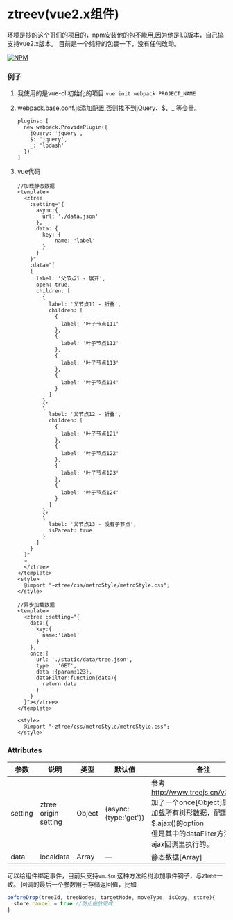 # ztreev(vue2.x组件)
环境是抄的这个哥们的[项目](https://github.com/Litor/ztree-vue)的，npm安装他的包不能用,因为他是1.0版本，自己搞支持vue2.x版本。
目前是一个纯粹的包裹一下，没有任何改动。

[![NPM](https://nodei.co/npm/ztreev.png)](https://nodei.co/npm/ztreev/)

### 例子
1. 我使用的是vue-cli初始化的项目
`vue init webpack PROJECT_NAME`

2. webpack.base.conf.js添加配置,否则找不到jQuery、$、_ 等变量。
    ```
    plugins: [
      new webpack.ProvidePlugin({
        jQuery: 'jquery',
        $: 'jquery',
        _: 'lodash'
      })
    ]
    ```
3. vue代码
    ```vue
    //加载静态数据
    <template>
      <ztree
        :setting="{
          async:{
            url: './data.json'
          },
          data: {
            key: {
                name: 'label'
            }
          }
        }"
        :data="[
        {
          label: '父节点1 - 展开',
          open: true,
          children: [
            {
              label: '父节点11 - 折叠',
              children: [
                {
                  label: '叶子节点111'
                },
                {
                  label: '叶子节点112'
                },
                {
                  label: '叶子节点113'
                },
                {
                  label: '叶子节点114'
                }
              ]
            },
            {
              label: '父节点12 - 折叠',
              children: [
                {
                  label: '叶子节点121'
                },
                {
                  label: '叶子节点122'
                },
                {
                  label: '叶子节点123'
                },
                {
                  label: '叶子节点124'
                }
              ]
            },
            {
              label: '父节点13 - 没有子节点',
              isParent: true
            }
          ]
        }
      ]"
      >
      </ztree>
    </template>
    <style>
      @import "~ztree/css/metroStyle/metroStyle.css";
    </style>
    ```
    ```vue
    //异步加载数据
    <template>
      <ztree :setting="{
        data:{
          key:{
            name:'label'
          }
        },
        once:{
          url: './static/data/tree.json',
          type : 'GET',
          data :{param:123},
          dataFilter:function(data){
            return data
          }
        }
      }"></ztree>
    </template>
    
    <style>
      @import "~ztree/css/metroStyle/metroStyle.css";
    </style>

    ```
### Attributes
| 参数      | 说明          | 类型      | 默认值                           |  备注 |
|---------- |-------------- |---------- |--------------------------------  |-------- |
| setting     | ztree origin setting | Object    |{async:{type:'get'}} | 参考 http://www.treejs.cn/v3/api.php<br/>加了一个once[Object]属性,一次加载所有树形数据，配置同$.ajax()的option<br/>但是其中的dataFilter方法是在ajax回调里执行的。   |
| data     | localdata | Array    | —                               | 静态数据[Array]    |

可以给组件绑定事件，目前只支持`vm.$on`这种方法给树添加事件钩子，与ztree一致。
回调的最后一个参数用于存储返回值，比如
```js
beforeDrop(treeId, treeNodes, targetNode, moveType, isCopy, store){
  store.cancel = true //防止拖放完成
}
```
